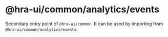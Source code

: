 # @hra-ui/common/analytics/events

Secondary entry point of `@hra-ui/common`. It can be used by importing from `@hra-ui/common/analytics/events`.
